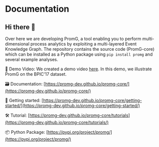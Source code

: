 # Documentation

## Hi there 👋

Over here we are developing PromG, a tool enabling you to perform multi-dimensional process analytics by exploiting a multi-layered Event Knowledge Graph.
The repository contains the source code (PromG-core) which can be installed as a Python package using `pip install promg` and several example analyses.

🎥 Demo Video: We created a demo video [here](https://www.youtube.com/watch?v=EKXFqHtW3Xw&t=6s). In this demo, we illustrate PromG on the BPIC'17 dataset.

🗃️ Documentation: [https://promg-dev.github.io/promg-core/](https://promg-dev.github.io/promg-core/)

🏁 Getting started: [https://promg-dev.github.io/promg-core/getting-started/](https://promg-dev.github.io/promg-core/getting-started/)

🛠️ Tutorial: [https://promg-dev.github.io/promg-core/tutorials](https://promg-dev.github.io/promg-core/tutorials/)

📦 Python Package: [https://pypi.org/project/promg/](https://pypi.org/project/promg/)
